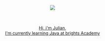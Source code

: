 <h1 align="center">
  <a href="https://git.io/typing-svg">
    <img src="https://readme-typing-svg.herokuapp.com/?lines=Hey+Buddy+😁;Nice+to+meet+u;&center=true&size=30">


</h5>
<br>
<p align="center">
  Hi, i'm Julian,
  <br> 
  I'm currently learning Java at brights Academy 
<!--
**JulianSoe/JulianSoe** is a ✨ _special_ ✨ repository because its `README.md` (this file) appears on your GitHub profile.

Here are some ideas to get you started:

- 🔭 I’m currently working on ...
- 🌱 I’m currently learning ...
- 👯 I’m looking to collaborate on ...
- 🤔 I’m looking for help with ...
- 💬 Ask me about ...
- 📫 How to reach me: ...
- 😄 Pronouns: ...
- ⚡ Fun fact: ...
-->
